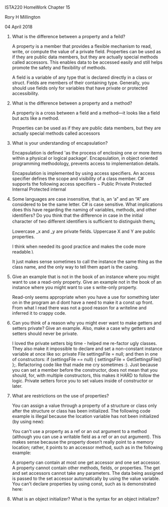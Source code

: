 ISTA220 HomeWork Chapter 15

Rory H Millington

04 April 2018

1. What is the difference between a property and a feild?

	A property is a member that provides a flexible mechanism to read, write, or compute the value of a private field. Properties can be used as if they are public data members, but they are actually special methods called accessors. This enables data to be accessed easily and still helps promote the safety and flexibility of methods. 

	A field is a variable of any type that is declared directly in a class or struct. Fields are members of their containing type. Generally, you should use fields only for variables that have private or protected accessibility. 


2. What is the difference between a property and a method?

	A property is a cross between a field and a method—it looks like a field but acts like a method.

	Properties can be used as if they are public data members, but they are actually special methods called accessors

3. What is your understanding of encapsulation?

	Encapsulation is defined 'as the process of enclosing one or more items within a physical or logical package'. Encapsulation, in object oriented programming methodology, prevents access to implementation details.

	Encapsulation is implemented by using access specifiers. An access specifier defines the scope and visibility of a class member. C# supports the following access specifiers −
	Public
	Private
	Protected
	Internal
	Protected internal

4. Some languages are case insensitive, that is, an ‘a” and an “A” are considered to be the same letter. C# is case sensitive. What implications does this have regarding the naming of variables, methods, and other identiﬁers? Do you think that the diﬀerence in case in the initial character of two diﬀerent identiﬁers is suﬃcient to distinguish them¿
	
	 Lowercase _x and _y are private fields.  Uppercase X and Y are public properties.  

	I think when needed its good practice and makes the code more readable.\

	It just makes sense sometimes to call the instance the same thing as the class name, and the only way to tell them apart is the casing.  

5. Give an example that is not in the book of an instance where you might want to use a read-only property. Give an example not in the book of an instance where you might want to use s write-only property.

	Read-only seems appropriate when you have a use for something later on in the program an d dont have a need to make it a const up front. From what I read there was not a good reason for a writeline and inferred it to crappy code.


6. Can you think of a reason why you might ever want to make getters and setters private? Give an example. Also, make a case why getters and setters should never be private.

	I loved the private setters big time - helped me re-factor ugly classes. They also make it impossible to declare and set a non-constant instance variable at once like so: private File settingsFile = null; and then in one of constructors: if (settingsFile == null) { settingsFile = GetSettingsFile() };. Refactoring code like that made me cry sometimes :). Just because you can set a member before the constructor, does not mean that you should, for, with multiple constructors, this makes it HARD to follow the logic. Private setters force you to set values inside of constructor or later. 


7. What are restrictions on the use of properties?

	 You can assign a value through a property of a structure or class only after the structure or class has been initialized. The following code example is illegal because the location variable has not been initialized (by using new):

	 You can’t use a property as a ref or an out argument to a method (although you can use a writable field as a ref or an out argument). This makes sense because the property doesn’t really point to a memory location; rather, it points to an accessor method, such as in the following example:

	 A property can contain at most one get accessor and one set accessor. A property cannot contain other methods, fields, or properties.  The get and set accessors cannot take any parameters. The data being assigned is passed to the set accessor automatically by using the value variable.  You can’t declare properties by using const, such as is demonstrated here:





8. What is an object initializer? What is the syntax for an object initializer?

